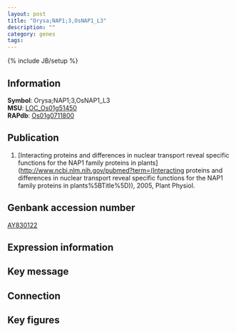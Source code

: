 ```yaml
---
layout: post
title: "Orysa;NAP1;3,OsNAP1_L3"
description: ""
category: genes
tags: 
---
```

{% include JB/setup %}

## Information
__Symbol__: Orysa;NAP1;3,OsNAP1_L3  
__MSU__: [LOC_Os01g51450](http://rice.plantbiology.msu.edu/cgi-bin/ORF_infopage.cgi?orf=LOC_Os01g51450)  
__RAPdb__: [Os01g0711800](http://rapdb.dna.affrc.go.jp/viewer/gbrowse_details/irgsp1?name=Os01g0711800)  

## Publication
1. [Interacting proteins and differences in nuclear transport reveal specific functions for the NAP1 family proteins in plants](http://www.ncbi.nlm.nih.gov/pubmed?term=(Interacting proteins and differences in nuclear transport reveal specific functions for the NAP1 family proteins in plants%5BTitle%5D)), 2005, Plant Physiol.

## Genbank accession number
[AY830122](http://www.ncbi.nlm.nih.gov/nuccore/AY830122)

## Expression information

## Key message

## Connection

## Key figures


